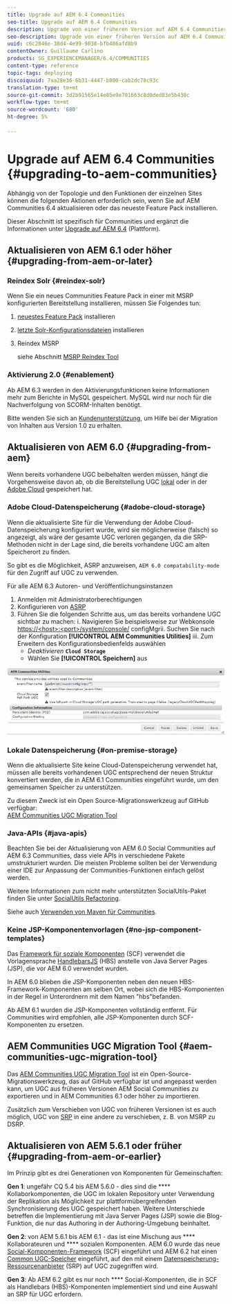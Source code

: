 ```yaml
---
title: Upgrade auf AEM 6.4 Communities
seo-title: Upgrade auf AEM 6.4 Communities
description: Upgrade von einer früheren Version auf AEM 6.4 Communities
seo-description: Upgrade von einer früheren Version auf AEM 6.4 Communities
uuid: c6c2846e-38d4-4e99-9038-bfb486afd8b9
contentOwner: Guillaume Carlino
products: SG_EXPERIENCEMANAGER/6.4/COMMUNITIES
content-type: reference
topic-tags: deploying
discoiquuid: 7aa28e36-6b31-4447-b800-cab2dc78c93c
translation-type: tm+mt
source-git-commit: 3d2b91565e14e85e9e701663c8d0ded03e5b430c
workflow-type: tm+mt
source-wordcount: '680'
ht-degree: 5%

---
```



# Upgrade auf AEM 6.4 Communities {#upgrading-to-aem-communities}

Abhängig von der Topologie und den Funktionen der einzelnen Sites können die folgenden Aktionen erforderlich sein, wenn Sie auf AEM Communities 6.4 aktualisieren oder das neueste Feature Pack installieren.

Dieser Abschnitt ist spezifisch für Communities und ergänzt die Informationen unter [Upgrade auf AEM 6.4](../../help/sites-deploying/upgrade.md) (Plattform).

## Aktualisieren von AEM 6.1 oder höher {#upgrading-from-aem-or-later}

### Reindex Solr {#reindex-solr}

Wenn Sie ein neues Communities Feature Pack in einer mit MSRP konfigurierten Bereitstellung installieren, müssen Sie Folgendes tun:

1. [neuestes Feature Pack](deploy-communities.md#latestfeaturepack) installieren
2. [letzte Solr-Konfigurationsdateien](msrp.md#upgrading) installieren
3. Reindex MSRP

   siehe Abschnitt [MSRP Reindex Tool](msrp.md#msrp-reindex-tool)

### Aktivierung 2.0 {#enablement}

Ab AEM 6.3 werden in den Aktivierungsfunktionen keine Informationen mehr zum Berichte in MySQL gespeichert. MySQL wird nur noch für die Nachverfolgung von SCORM-Inhalten benötigt.

Bitte wenden Sie sich an [Kundenunterstützung](https://helpx.adobe.com/de/marketing-cloud/contact-support.html), um Hilfe bei der Migration von Inhalten aus Version 1.0 zu erhalten.

## Aktualisieren von AEM 6.0 {#upgrading-from-aem}

Wenn bereits vorhandene UGC beibehalten werden müssen, hängt die Vorgehensweise davon ab, ob die Bereitstellung UGC [lokal](#on-premise-storage) oder in der [Adobe Cloud](#adobe-cloud-storage) gespeichert hat.

### Adobe Cloud-Datenspeicherung {#adobe-cloud-storage}

Wenn die aktualisierte Site für die Verwendung der Adobe Cloud-Datenspeicherung konfiguriert wurde, wird sie möglicherweise (falsch) so angezeigt, als wäre der gesamte UGC verloren gegangen, da die SRP-Methoden nicht in der Lage sind, die bereits vorhandene UGC am alten Speicherort zu finden.

So gibt es die Möglichkeit, ASRP anzuweisen, `AEM 6.0 compatability-mode` für den Zugriff auf UGC zu verwenden.

Für alle AEM 6.3 Autoren- und Veröffentlichungsinstanzen

1. Anmelden mit Administratorberechtigungen
2. Konfigurieren von [ASRP](asrp.md)
3. Führen Sie die folgenden Schritte aus, um das bereits vorhandene UGC sichtbar zu machen:
i. Navigieren Sie beispielsweise zur Webkonsole
   [https://&lt;host>:&lt;port>/system/console/](http://localhost:4502/system/console/configMgr)
configMgrii. Suchen Sie nach der Konfiguration **[!UICONTROL AEM Communities Utilities]**
iii. Zum Erweitern des Konfigurationsbedienfelds auswählen
   * *Deaktivieren* **`Cloud Storage`**
   * Wählen Sie **[!UICONTROL Speichern]** aus

![chlimage_1-126](assets/chlimage_1-126.png)

### Lokale Datenspeicherung {#on-premise-storage}

Wenn die aktualisierte Site keine Cloud-Datenspeicherung verwendet hat, müssen alle bereits vorhandenen UGC entsprechend der neuen Struktur konvertiert werden, die in AEM 6.1 Communities eingeführt wurde, um den gemeinsamen Speicher zu unterstützen.

Zu diesem Zweck ist ein Open Source-Migrationswerkzeug auf GitHub verfügbar:\
[AEM Communities UGC Migration Tool](https://github.com/Adobe-Marketing-Cloud/communities-ugc-migration)

### Java-APIs {#java-apis}

Beachten Sie bei der Aktualisierung von AEM 6.0 Social Communities auf AEM 6.3 Communities, dass viele APIs in verschiedene Pakete umstrukturiert wurden. Die meisten Probleme sollten bei der Verwendung einer IDE zur Anpassung der Communities-Funktionen einfach gelöst werden.

Weitere Informationen zum nicht mehr unterstützten SocialUtils-Paket finden Sie unter [SocialUtils Refactoring](socialutils.md).

Siehe auch [Verwenden von Maven für Communities](maven.md).

### Keine JSP-Komponentenvorlagen {#no-jsp-component-templates}

Das [Framework für soziale Komponenten](scf.md) (SCF) verwendet die Vorlagensprache [HandlebarsJS](https://www.handlebarsjs.com/) (HBS) anstelle von Java Server Pages (JSP), die vor AEM 6.0 verwendet wurden.

In AEM 6.0 blieben die JSP-Komponenten neben den neuen HBS-Framework-Komponenten am selben Ort, wobei sich die HBS-Komponenten in der Regel in Unterordnern mit dem Namen &quot;hbs&quot;befanden.

Ab AEM 6.1 wurden die JSP-Komponenten vollständig entfernt. Für Communities wird empfohlen, alle JSP-Komponenten durch SCF-Komponenten zu ersetzen.

## AEM Communities UGC Migration Tool {#aem-communities-ugc-migration-tool}

Das [AEM Communities UGC Migration Tool](https://github.com/Adobe-Marketing-Cloud/communities-ugc-migration) ist ein Open-Source-Migrationswerkzeug, das auf GitHub verfügbar ist und angepasst werden kann, um UGC aus früheren Versionen AEM Social Communities zu exportieren und in AEM Communities 6.1 oder höher zu importieren.

Zusätzlich zum Verschieben von UGC von früheren Versionen ist es auch möglich, UGC von [SRP](working-with-srp.md) in eine andere zu verschieben, z. B. von MSRP zu DSRP.

## Aktualisieren von AEM 5.6.1 oder früher {#upgrading-from-aem-or-earlier}

Im Prinzip gibt es drei Generationen von Komponenten für Gemeinschaften:

**Gen 1**: ungefähr CQ 5.4 bis AEM 5.6.0 - dies sind die  **** Kollaborkomponenten, die UGC im lokalen Repository unter Verwendung der Replikation als Möglichkeit zur plattformübergreifenden Synchronisierung des UGC gespeichert haben. Weitere Unterschiede betreffen die Implementierung mit Java Server Pages (JSP) sowie die Blog-Funktion, die nur das Authoring in der Authoring-Umgebung beinhaltet.

**Gen 2**: von AEM 5.6.1 bis AEM 6.1 - das ist eine Mischung aus  **** Kollaborateuren und  **** sozialen Komponenten. AEM 6.0 wurde das neue [Social-Komponenten-Framework](scf.md) (SCF) eingeführt und AEM 6.2 hat einen [Common UGC-Speicher](working-with-srp.md) eingeführt, auf den mit einem [Datenspeicherung-Ressourcenanbieter](srp.md) (SRP) auf UGC zugegriffen wird.

**Gen 3**: Ab AEM 6.2 gibt es nur noch  **** Social-Komponenten, die in SCF als Handlebars (HBS)-Komponenten implementiert sind und eine Auswahl an SRP für UGC erfordern.
